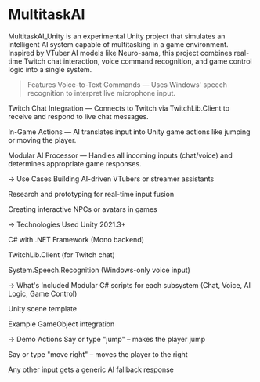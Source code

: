 # MultitaskAI
MultitaskAI_Unity is an experimental Unity project that simulates an intelligent AI system capable of multitasking in a game environment. Inspired by VTuber AI models like Neuro-sama, this project combines real-time Twitch chat interaction, voice command recognition, and game control logic into a single system.

> Features
Voice-to-Text Commands — Uses Windows' speech recognition to interpret live microphone input.

Twitch Chat Integration — Connects to Twitch via TwitchLib.Client to receive and respond to live chat messages.

In-Game Actions — AI translates input into Unity game actions like jumping or moving the player.

Modular AI Processor — Handles all incoming inputs (chat/voice) and determines appropriate game responses.

-> Use Cases
Building AI-driven VTubers or streamer assistants

Research and prototyping for real-time input fusion

Creating interactive NPCs or avatars in games

-> Technologies Used
Unity 2021.3+

C# with .NET Framework (Mono backend)

TwitchLib.Client (for Twitch chat)

System.Speech.Recognition (Windows-only voice input)

-> What's Included
Modular C# scripts for each subsystem (Chat, Voice, AI Logic, Game Control)

Unity scene template

Example GameObject integration

-> Demo Actions
Say or type "jump" – makes the player jump

Say or type "move right" – moves the player to the right

Any other input gets a generic AI fallback response
